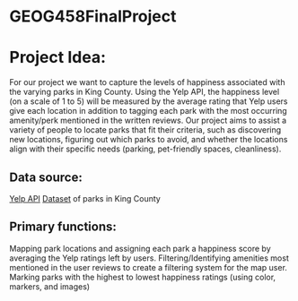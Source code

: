 # GEOG458FinalProject
# Project Idea:
For our project we want to capture the levels of happiness associated with the varying parks in King County. Using the Yelp API, the happiness level (on a scale of 1 to 5) will be measured by the average rating that Yelp users give each location in addition to tagging each park with the most occurring amenity/perk mentioned in the written reviews. Our project aims to assist a variety of people to locate parks that fit their criteria, such as discovering new locations, figuring out which parks to avoid, and whether the locations align with their specific needs (parking, pet-friendly spaces, cleanliness).

## Data source:
[Yelp API](https://www.yelp.com/developers)
[Dataset](https://gis-kingcounty.opendata.arcgis.com/datasets/kingcounty::park-label-points-park-label-point/explore?location=47.551962%2C-122.164621%2C11.14) of parks in King County

## Primary functions:
Mapping park locations and assigning each park a happiness score by averaging the Yelp ratings left by users.
Filtering/Identifying amenities most mentioned in the user reviews to create a filtering system for the map user.
Marking parks with the highest to lowest happiness ratings (using color, markers, and images)
